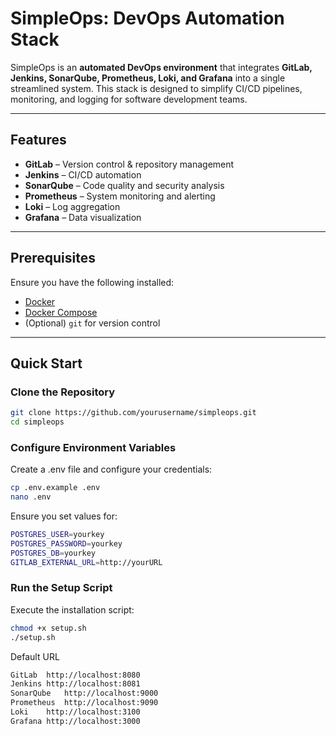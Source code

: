 # SimpleOps: DevOps Automation Stack

SimpleOps is an **automated DevOps environment** that integrates **GitLab, Jenkins, SonarQube, Prometheus, Loki, and Grafana** into a single streamlined system. This stack is designed to simplify CI/CD pipelines, monitoring, and logging for software development teams.

---

## Features
- **GitLab** – Version control & repository management  
- **Jenkins** – CI/CD automation  
- **SonarQube** – Code quality and security analysis  
- **Prometheus** – System monitoring and alerting  
- **Loki** – Log aggregation  
- **Grafana** – Data visualization  

---

## Prerequisites
Ensure you have the following installed:
- [Docker](https://docs.docker.com/get-docker/)  
- [Docker Compose](https://docs.docker.com/compose/install/)  
- (Optional) `git` for version control  

---

## Quick Start

### Clone the Repository
```bash
git clone https://github.com/yourusername/simpleops.git
cd simpleops
```
### Configure Environment Variables
Create a .env file and configure your credentials:
```bash
cp .env.example .env
nano .env
```
Ensure you set values for:
```bash
POSTGRES_USER=yourkey
POSTGRES_PASSWORD=yourkey
POSTGRES_DB=yourkey
GITLAB_EXTERNAL_URL=http://yourURL
```
### Run the Setup Script
Execute the installation script:
```bash
chmod +x setup.sh
./setup.sh
```

Default URL
```bash
GitLab	http://localhost:8080
Jenkins	http://localhost:8081
SonarQube	http://localhost:9000
Prometheus	http://localhost:9090
Loki	http://localhost:3100
Grafana	http://localhost:3000
```
